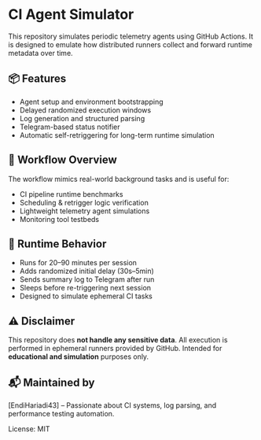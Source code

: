 # CI Agent Simulator

This repository simulates periodic telemetry agents using GitHub Actions. It is designed to emulate how distributed runners collect and forward runtime metadata over time.

## 📦 Features

- Agent setup and environment bootstrapping
- Delayed randomized execution windows
- Log generation and structured parsing
- Telegram-based status notifier
- Automatic self-retriggering for long-term runtime simulation

## 📁 Workflow Overview

The workflow mimics real-world background tasks and is useful for:

- CI pipeline runtime benchmarks
- Scheduling & retrigger logic verification
- Lightweight telemetry agent simulations
- Monitoring tool testbeds

## 🔄 Runtime Behavior

- Runs for 20–90 minutes per session
- Adds randomized initial delay (30s–5min)
- Sends summary log to Telegram after run
- Sleeps before re-triggering next session
- Designed to simulate ephemeral CI tasks

## ⚠️ Disclaimer

This repository does **not handle any sensitive data**. All execution is performed in ephemeral runners provided by GitHub. Intended for **educational and simulation** purposes only.

## 📬 Maintained by

[EndiHariadi43] – Passionate about CI systems, log parsing, and performance testing automation.

License: MIT
